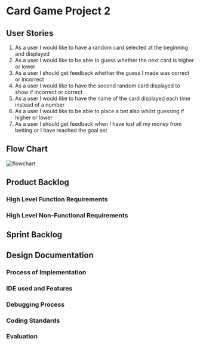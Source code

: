 # Card Game Project 2

## User Stories

1. As a user I would like to have a random card selected at the beginning and displayed 
2. As a user I would like to be able to guess whether the next card is higher or lower
3. As a user I should get feedback whether the guess I made was correct or incorrect
4. As a user I would like to have the second random card displayed to show if incorrect or correct
5. As a user I would like to have the name of the card displayed each time instead of a number
6. As a user I would like to be able to place a bet also whilst guessing if higher or lower
7. As a user I should get feedback when I have lost all my money from betting or I have reached the goal set

## Flow Chart

![flowchart](https://github.com/kap14275819/Card-game-Project-2/blob/master/card%20game.jpg)

## Product Backlog

### High Level Function Requirements

### High Level Non-Functional Requirements

## Sprint Backlog

## Design Documentation

### Process of Implementation

### IDE used and Features

### Debugging Process

### Coding Standards

### Evaluation 

